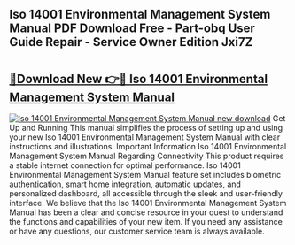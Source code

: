 ## Iso 14001 Environmental Management System Manual PDF Download Free - Part-obq User Guide Repair - Service Owner Edition Jxi7Z

# <h2><a href="http://bc23304.oget.top/?id=Iso+14001+Environmental+Management+System+Manual">🔗Download New 👉🔴 Iso 14001 Environmental Management System Manual</a></h2>

[![Iso 14001 Environmental Management System Manual new download](https://i.imgur.com/5g1atiW.png)](http://bc23304.oget.top/?id=Iso+14001+Environmental+Management+System+Manual)
Get Up and Running This manual simplifies the process of setting up and using your new Iso 14001 Environmental Management System Manual with clear instructions and illustrations. Important Information Iso 14001 Environmental Management System Manual Regarding Connectivity This product requires a stable internet connection for optimal performance. Iso 14001 Environmental Management System Manual feature set includes biometric authentication, smart home integration, automatic updates, and personalized dashboard, all accessible through the sleek and user-friendly interface. We believe that the Iso 14001 Environmental Management System Manual has been a clear and concise resource in your quest to understand the functions and capabilities of your new item. If you need any assistance or have any questions, our customer service team is always available.
